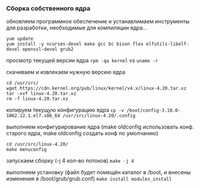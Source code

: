 ### Сборка собственного ядра

обновляем программное обеспечение и устанавлимаем инструменты для разработки, необходимые для компиляции ядра...
```
yum update
yum install -y ncurses-devel make gcc bc bison flex elfutils-libelf-devel openssl-devel grub2
```

просмотр текущей версии ядра
`rpm -qa kernel` vs `uname -r`

скачиваем и извлекаем нужную версию ядра
```
cd /usr/src/
wget https://cdn.kernel.org/pub/linux/kernel/v4.x/linux-4.20.tar.xz
tar -xvf linux-4.20.tar.xz
rm -f linux-4.20.tar.xz
```

копируем текущую конфигурацию ядра
`cp -v /boot/config-3.10.0-1062.12.1.el7.x86_64 /usr/src/linux-4.20/.config`

выполняем конфигурирование ядра (make oldconfig использовать конф. старого ядра, make oldconfig создать конф по умолчанию)
```
cd /usr/src/linux-4.20/
make menuconfig
```

запускаем сборку (-j 4 кол-во потоков)
`make -j 4`

выполняем установку (файл будет помещён  каталог в /boot, и внесены изменения в /boot/grub/grub.conf)
`make install modules_install`
